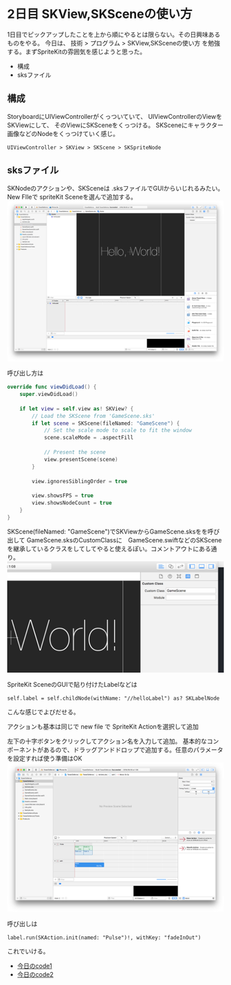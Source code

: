 # 2日目 SKView,SKSceneの使い方
1日目でピックアップしたことを上から順にやるとは限らない。その日興味あるものをやる。
今日は、
技術 > プログラム > SKView,SKSceneの使い方
を勉強する。まずSpriteKitの雰囲気を感じようと思った。
 - 構成
 - sksファイル

## 構成
StoryboardにUIViewControllerがくっついていて、
UIViewControllerのViewをSKViewにして、
そのViewにSKSceneをくっつける。
SKSceneにキャラクター画像などのNodeをくっつけていく感じ。
```
UIViewController > SKView > SKScene > SKSpriteNode
```

## sksファイル
SKNodeのアクションや、SKSceneは .sksファイルでGUIからいじれるみたい。
New FIleで spriteKit Sceneを選んで追加する。
![GameScene.sks画面](readmeResouces/st00_00.png)

呼び出し方は
```Swift:GameViewController.swift
override func viewDidLoad() {
    super.viewDidLoad()

    if let view = self.view as! SKView? {
        // Load the SKScene from 'GameScene.sks'
        if let scene = SKScene(fileNamed: "GameScene") {
            // Set the scale mode to scale to fit the window
            scene.scaleMode = .aspectFill

            // Present the scene
            view.presentScene(scene)
        }

        view.ignoresSiblingOrder = true

        view.showsFPS = true
        view.showsNodeCount = true
    }
}
```
SKScene(fileNamed: "GameScene")でSKViewからGameScene.sksをを呼び出して
GameScene.sksのCustomClassに　GameScene.swiftなどのSKSceneを継承しているクラスをしてしてやると使えるぽい。コメントアウトにある通り。   
![GameScene.sksの使い方](readmeResouces/st00_01.png)


SpriteKit SceneのGUIで貼り付けたLabelなどは
```
self.label = self.childNode(withName: "//helloLabel") as? SKLabelNode
```
こんな感じでよびだせる。

アクションも基本は同じで
new file で SpriteKit Actionを選択して追加

左下の十字ボタンをクリックしてアクション名を入力して追加。
基本的なコンポーネントがあるので、ドラッグアンドドロップで追加する。任意のパラメータを設定すれば使う準備はOK
![SpriteKit Action](readmeResouces/st00_02.png)

呼び出しは
```
label.run(SKAction.init(named: "Pulse")!, withKey: "fadeInOut")
```
これでいける。

 - [今日のcode1](st00_00/)
 - [今日のcode2](st00_01/)
